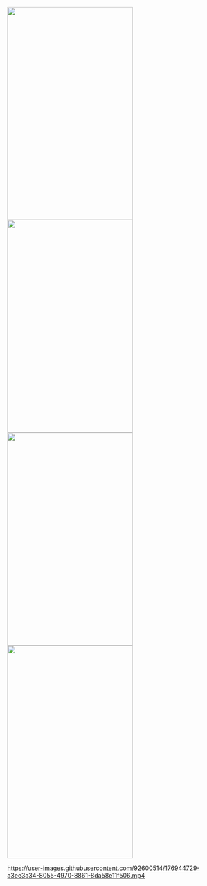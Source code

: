 <a href="url"><img src="https://user-images.githubusercontent.com/92600514/176946126-a45c5b3f-2994-4519-ab93-769a6e8c031f.jpg"  height="490" width="290" ></a>
<a href="url"><img src="https://user-images.githubusercontent.com/92600514/176944604-49bee3e4-d778-4f8d-914b-2df5c735c85b.jpg"  height="490" width="290" ></a>
<a href="url"><img src="https://user-images.githubusercontent.com/92600514/176944639-8a4d0247-1d6e-4afe-8c27-54a3127a53a0.jpg"  height="490" width="290" ></a>
<a href="url"><img src="https://user-images.githubusercontent.com/92600514/176944653-007b8601-daa3-4159-83a5-d7ae71ee6cdc.jpg"  height="490" width="290" ></a>





https://user-images.githubusercontent.com/92600514/176944729-a3ee3a34-8055-4970-8861-8da58e11f506.mp4
